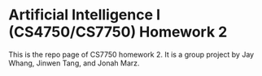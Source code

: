# Artificial Intelligence I (CS4750/CS7750) Homework 2
This is the repo page of CS7750 homework 2.
It is a group project by Jay Whang, Jinwen Tang, and Jonah Marz.

